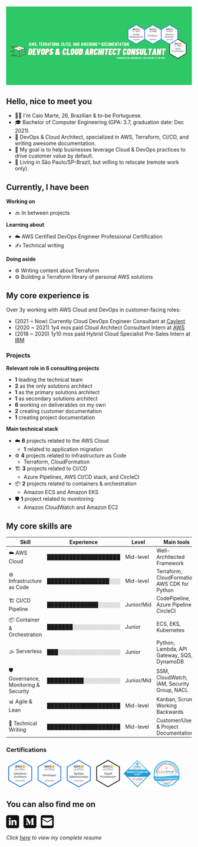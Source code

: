 ![Banner](./assets/banner.png)

## Hello, nice to meet you
- :raising_hand_man: I'm Caio Marte, 26, Brazilian & to-be Portuguese.
- :mortar_board: Bachelor of Computer Engineering (GPA: 3.7, graduation date: Dec 2021).
- :briefcase: DevOps & Cloud Architect, specialized in AWS, Terraform, CI/CD, and writing awesome documentation.
- :dart: My goal is to help businesses leverage Cloud & DevOps practices to drive customer value by default.
- :pushpin: Living in São Paulo/SP-Brazil, but willing to relocate (remote work only).

## Currently, I have been
**Working on**
- :soon: In between projects

**Learning about**
- :cloud: AWS Certified DevOps Engineer Professional Certification
- :writing_hand: Technical writing

**Doing aside**
- :gear: Writing content about Terraform
- :gear: Building a Terraform library of personal AWS solutions

## My core experience is
Over 3y working with AWS Cloud and DevOps in customer-facing roles:
- (2021 ~ Now) Currently Cloud DevOps Engineer Consultant at [Caylent](https://caylent.com/)
- (2020 ~ 2021) 1y4 mos paid Cloud Architect Consultant Intern at [AWS](https://aws.amazon.com/professional-services/)
- (2018 ~ 2020) 1y10 mos paid Hybrid Cloud Specialist Pre-Sales Intern at [IBM](https://www.ibm.com/cloud/hybrid)

### Projects
**Relevant role in 6 consulting projects**
- **1** leading the technical team
- **2** as the only solutions architect
- **1** as the primary solutions architect
- **1** as secondary solutions architect
- **6** working on deliverables on my own
- **2** creating customer documentation
- **1** creating project documentation

**Main technical stack**
- :cloud: **6** projects related to the AWS Cloud
  - **1** related to application migration
- :gear: **4** projects related to Infrastructure as Code
  - Terraform, CloudFormation 
- :building_construction: **3** projects related to CI/CD
  - Azure Pipelines, AWS CI/CD stack, and CircleCI
- :package: **2** projects related to containers & orchestration 
  - Amazon ECS and Amazon EKS
- :shield: **1** project related to monitoring
  - Amazon CloudWatch and Amazon EC2

## My core skills are
| Skill                                      | Experience           | Level      | Main tools                                    |
| ------------------------------------------ | -------------------- | ---------- | --------------------------------------------- |
| :cloud: AWS Cloud                          | ████████████████████ | Mid-level  | Well-Architected Framework                    |
| :gear: Infrastructure as Code              | █████████████████░░░ | Mid-level  | Terraform, CloudFormation, AWS CDK for Python |
| :building_construction: CI/CD Pipeline     | ██████████████░░░░░░ | Junior/Mid | CodePipeline, Azure Pipelines, CircleCI       |
| :package: Container & Orchestration        | ███████░░░░░░░░░░░░░ | Junior     | ECS, EKS, Kubernetes                          |
| :fog: Serverless                           | ███░░░░░░░░░░░░░░░░░ | Junior     | Python, Lambda, API Gateway, SQS, DynamoDB    |
| :shield: Governance, Monitoring & Security | ██████████░░░░░░░░░░ | Junior/Mid | SSM, CloudWatch, IAM, Security Group, NACL    |
| :bar_chart: Agile & Lean                   | ████████████████████ | Mid-level  | Kanban, Scrum, Working Backwards              |
| :memo: Technical Writing                   | ████████████████████ | Mid-level  | Customer/User & Project Documentation         |

### Certifications
<a href="https://www.credly.com/badges/89a2dcd9-9996-4f88-af1b-b85a7794b2dd/public_url" target="_blank"><img src="./assets/certs/aws-certified-solutions-architect-associate.png" width="15%"/></a>
<a href="https://www.credly.com/badges/6e5852d1-e907-47c1-b8cf-33a04a72002a/public_url" target="_blank"><img src="./assets/certs/aws-certified-developer-associate.png" width="15%"/></a>
<a href="https://www.credly.com/badges/e0a706f3-a368-493c-ada1-a3b089e07cab/public_url" target="_blank"><img src="./assets/certs/aws-certified-sysops-administrator-associate.png" width="15%"/></a>
<a href="https://www.credly.com/badges/fc044a9a-b781-4d84-a526-89f20a9373de/public_url" target="_blank"><img src="./assets/certs/aws-certified-cloud-practitioner.png" width="15%"/></a>
<a href="https://www.credly.com/badges/c6163fb3-359f-4e22-aaad-428323e06e96/public_url" target="_blank"><img src="./assets/certs/kanban-foundation-kikf.png" width="15%"/></a>
<a href="https://www.credly.com/badges/95ff1e53-709e-4d26-925c-75f96de33465/public_url" target="_blank"><img src="./assets/certs/scrum-foundation-professional-certificate-sfpc.1.png" width="15%"/></a>

## You can also find me on
<a href="https://pushandroll.com" target="_blank"><img src="./assets/icons/in.png" target="_blank" style="width: 7%;"></a>&nbsp;&nbsp;
<a href="https://blog.pushandroll.com" target="_blank"><img src="./assets/icons/md.png" target="_blank" style="width: 7%;"></a>&nbsp;&nbsp;
<a href="mailto:caiomarte@pushandroll.com" target="_blank"><img src="./assets/icons/gm.png" target="_blank" style="width: 7%;"></a>

*Click <a href="./assets/Resume_EN_v29Sep2021_Cloud_DevOps_Architect.pdf" target="_blank">here</a> to view my complete resume*
